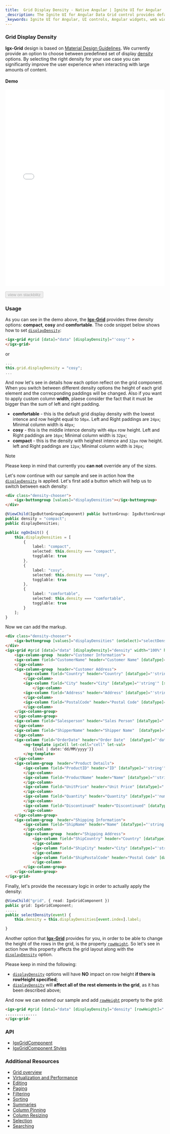 ```yaml
---
title:  Grid Display Density - Native Angular | Ignite UI for Angular
_description: The Ignite UI for Angular Data Grid control provides default cell templates for editable columns which are based on the data type of the column.
_keywords: Ignite UI for Angular, UI controls, Angular widgets, web widgets, UI widgets, Angular, Native Angular Components Suite, Native Angular Controls, Native Angular Components Library, Native Angular Component, Angular Grid, Angular Data Grid component, Angular Data Grid control, Angular Grid component, Angular Grid control, Angular High Performance Grid, Grid Display Density
---
```


### Grid Display Density

**Igx-Grid** design is based on [Material Design Guidelines](https://material.io/guidelines/material-design/introduction.html). We currently provide an option to choose between predefined set of display [density](https://material.io/design/layout/density.html#usage) options. By selecting the right density for your use case you can significantly improve the user experience when interacting with large amounts of content.

#### Demo

<div class="sample-container loading" style="height:620px">
    <iframe id="grid-displayDensity-sample-iframe" src='{environment:demosBaseUrl}/grid-displayDensity' width="100%" height="100%" seamless frameBorder="0" onload="onSampleIframeContentLoaded(this);"></iframe>
</div>
<br/>
<div>
<button data-localize="stackblitz" disabled class="stackblitz-btn" data-iframe-id="grid-displayDensity-sample-iframe" data-demos-base-url="{environment:demosBaseUrl}">view on stackblitz</button>
</div>

<div class="divider--half"></div>

### Usage
As you can see in the demo above, the [**Igx-Grid**]({environment:angularApiUrl}/classes/igxgridcomponent.html) provides three density options: **compact**, **cosy** and **comfortable**. The code snippet below shows how to set [`displayDensity`]({environment:angularApiUrl}/classes/igxgridcomponent.html#displaydensity):

```html
<igx-grid #grid [data]="data" [displayDensity]="'cosy'" >
</igx-grid>
```
or
```typescript
...
this.grid.displayDensity = "cosy";
...
```

And now let's see in details how each option reflect on the grid component. When you switch between different density options the height of each grid element and the correcponding paddings will be changed. Also if you want to apply custom column **width**, plaese consider the fact that it must be bigger than the sum of left and right padding.
 - **comfortable** - this is the default grid display density with the lowest intence and row height equal to `50px`. Left and Right paddings are `24px`; Minimal column width is `48px`;
 - **cosy** - this is the middle intence density with `40px` row height. Left and Right paddings are `16px`; Minimal column width is `32px`;
 - **compact** - this is the density with heighest intence and `32px` row height. left and Right paddings are `12px`; Minimal column width is `24px`;

> [!NOTE]
> Please keep in mind that currently you **can not** override any of the sizes.

Let's now continue with our sample and see in action how the [`displayDensity`]({environment:angularApiUrl}/classes/igxgridcomponent.html#displaydensity) is applied. Let's first add a button which will help us to switch between each density:

```html
<div class="density-chooser">
    <igx-buttongroup [values]="displayDensities"></igx-buttongroup>
</div>
```

```typescript
@ViewChild(IgxButtonGroupComponent) public buttonGroup: IgxButtonGroupComponent;
public density = "compact";
public displayDensities;

public ngOnInit() {
    this.displayDensities = [
        {
            label: "compact",
            selected: this.density === "compact",
            togglable: true
        },
        {
            label: "cosy",
            selected: this.density === "cosy",
            togglable: true
        },
        {
            label: "comfortable",
            selected: this.density === "comfortable",
            togglable: true
        }
    ];
}
```

Now we can add the markup.


```html
<div class="density-chooser">
    <igx-buttongroup [values]="displayDensities" (onSelect)="selectDensity($event)"></igx-buttongroup>
</div>
<igx-grid #grid [data]="data" [displayDensity]="density" width="100%" height="550px">
    <igx-column-group  header="Customer Information">
    <igx-column field="CustomerName" header="Customer Name" [dataType]="'string'" [sortable]="true" [hasSummary]="true" [filterable]="true">
    </igx-column>
    <igx-column-group  header="Customer Address">
        <igx-column field="Country" header="Country" [dataType]="'string'" [sortable]="true" [hasSummary]="true" [filterable]="true">
        </igx-column>
        <igx-column field="City" header="City" [dataType]="'string'" [sortable]="true" [hasSummary]="true" [filterable]="true">
            </igx-column>
        <igx-column field="Address" header="Address" [dataType]="'string'" [sortable]="true" [hasSummary]="true" [filterable]="true">
        </igx-column>
        <igx-column field="PostalCode" header="Postal Code" [dataType]="'string'" [sortable]="true" [hasSummary]="true" [filterable]="true">
        </igx-column>
    </igx-column-group>
    </igx-column-group>
    <igx-column field="Salesperson" header="Sales Person" [dataType]="'string'" [sortable]="true" [hasSummary]="true"  [filterable]="true">
    </igx-column>
    <igx-column field="ShipperName" header="Shipper Name"  [dataType]="'string'" [sortable]="true" [hasSummary]="true"  [filterable]="true">
    </igx-column>
    <igx-column field="OrderDate" header="Order Date"  [dataType]="'date'" [sortable]="true" [hasSummary]="true" [filterable]="true">
        <ng-template igxCell let-cell="cell" let-val>
            {{val | date:'dd/MM/yyyy'}}
        </ng-template>
    </igx-column>
    <igx-column-group  header="Product Details">
        <igx-column field="ProductID" header="ID" [dataType]="'string'" [sortable]="true" [hasSummary]="true"  >
        </igx-column>
        <igx-column field="ProductName" header="Name" [dataType]="'string'" [sortable]="true" [hasSummary]="true"  >
        </igx-column>
        <igx-column field="UnitPrice" header="Unit Price" [dataType]="'number'" [sortable]="true" [hasSummary]="true"  >
        </igx-column>
        <igx-column field="Quantity" header="Quantity" [dataType]="'number'" [sortable]="true" [hasSummary]="true"  >
        </igx-column>
        <igx-column field="Discontinued" header="Discontinued" [dataType]="'boolean'" [sortable]="true" [hasSummary]="true" [filterable]="true">
        </igx-column>
    </igx-column-group>
    <igx-column-group  header="Shipping Information">
        <igx-column field="ShipName" header="Name" [dataType]="'string'" [sortable]="true" [hasSummary]="true" [filterable]="true">
        </igx-column>
        <igx-column-group  header="Shipping Address">
            <igx-column field="ShipCountry" header="Country" [dataType]="'string'" [sortable]="true" [hasSummary]="true" [filterable]="true">
            </igx-column>
            <igx-column field="ShipCity" header="City" [dataType]="'string'" [sortable]="true" [hasSummary]="true" [filterable]="true">
            </igx-column>
            <igx-column field="ShipPostalCode" header="Postal Code" [dataType]="'string'" [sortable]="true" [hasSummary]="true" [filterable]="true">
            </igx-column>
        </igx-column-group>
    </igx-column-group>
</igx-grid>
```

Finally, let's provide the necessary logic in order to actually apply the density:

```typescript
@ViewChild("grid", { read: IgxGridComponent })
public grid: IgxGridComponent;
.....
public selectDensity(event) {
    this.density = this.displayDensities[event.index].label;

}
```

Another option that [**Igx-Grid**]({environment:angularApiUrl}/classes/igxgridcomponent.html) provides for you, in order to be able to change the height of the rows in the grid, is the property [`rowHeight`]({environment:angularApiUrl}/classes/igxgridcomponent.html#rowheight). So let's see in action how this property affects the grid layout along with the [`displayDensity`]({environment:angularApiUrl}/classes/igxgridcomponent.html#displaydensity) option.

Please keep in mind the following:
 - [`displayDensity`]({environment:angularApiUrl}/classes/igxgridcomponent.html#displaydensity) options will have **NO** impact on row height **if there is rowHeight specified**;
 - [`displayDensity`]({environment:angularApiUrl}/classes/igxgridcomponent.html#displaydensity) will **affect all of the rest elements in the grid**, as it has been described above;

And now we can extend our sample and add [`rowHeight`]({environment:angularApiUrl}/classes/igxgridcomponent.html#rowheight) property to the grid:
 ```html
 <igx-grid #grid [data]="data" [displayDensity]="density" [rowHeight]="'80px'" width="100%" height="550px">
 ..............
 </igx-grid>

 ```
<div class="divider--half"></div>

### API
<div class="divider--half"></div>

* [IgxGridComponent]({environment:angularApiUrl}/classes/igxgridcomponent.html)
* [IgxGridComponent Styles]({environment:sassApiUrl}/index.html#function-igx-grid-theme)

<div class="divider--half"></div>

### Additional Resources

* [Grid overview](grid.md)
* [Virtualization and Performance](grid_virtualization.md)
* [Editing](grid_editing.md)
* [Paging](grid_paging.md)
* [Filtering](grid_filtering.md)
* [Sorting](grid_sorting.md)
* [Summaries](grid_summaries.md)
* [Column Pinning](grid_column_pinning.md)
* [Column Resizing](grid_column_resizing.md)
* [Selection](grid_selection.md)
* [Searching](grid_search.md)